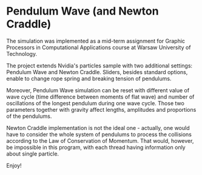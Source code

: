 # Pendulum Wave (and Newton Craddle)

The simulation was implemented as a mid-term assignment for Graphic Processors in Computational Applications course at Warsaw University of Technology.

The project extends Nvidia's particles sample with two additional settings: Pendulum Wave and Newton Craddle. Sliders, besides standard options, enable to change rope spring and breaking tension of pendulums. 

Moreover, Pendulum Wave simulation can be reset with different value of wave cycle (time difference between moments of flat wave) and number of oscillations of the longest pendulum during one wave cycle. Those two parameters together with gravity affect lengths, amplitudes and proportions of the pendulums.

Newton Craddle implementation is not the ideal one - actually, one would have to consider the whole system of pendulums to process the collisions according to the Law of Conservation of Momentum. That would, however, be impossible in this program, with each thread having information only about single particle.

Enjoy!
